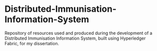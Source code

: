 # Distributed-Immunisation-Information-System
Repository of resources used and produced during the development of a Distributed Immunisation Information System, built using Hyperledger Fabric, for my dissertation.

